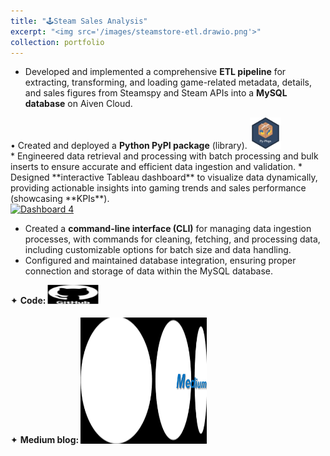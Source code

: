 ```yaml
---
title: "🕹️Steam Sales Analysis"
excerpt: "<img src='/images/steamstore-etl.drawio.png'>"
collection: portfolio
---
```


* Developed and implemented a comprehensive **ETL pipeline** for extracting, transforming, and loading game-related metadata, details, and sales figures from Steamspy and Steam APIs into a **MySQL database** on Aiven Cloud.
<div class="flexcontainer45">
  <div>
        <span>• Created and deployed a <strong>Python PyPI package</strong> (library).</span> <a href="https://pypi.org/project/steamstore-etl/" onclick="trackOutboundLink(this);">
      <img class="pulse" height="50px" src="/images/py-pkgs-hex.png" width="50px">
    </a>
  </div>
</div>
<style>
  .flexcontainer45 {
    display: flex;
    align-items: center;  
  }
</style>
* Engineered data retrieval and processing with batch processing and bulk inserts to ensure accurate and efficient data ingestion and validation.
* Designed **interactive Tableau dashboard** to visualize data dynamically, providing actionable insights into gaming trends and sales performance (showcasing **KPIs**).

<div class='tableauPlaceholder' id='viz1725408615923' style='position: relative'>
<noscript>
  <a href='#'> <img alt='Dashboard 4 ' src='https:&#47;&#47;public.tableau.com&#47;static&#47;images&#47;St&#47;SteamAnalysis_17254061314020&#47;Dashboard4&#47;1_rss.png' style='border: none' /> </a>
</noscript>
<object class='tableauViz'  style='display:none;'> 
  <param name='host_url' value='https%3A%2F%2Fpublic.tableau.com%2F' /> <param name='embed_code_version' value='3' /> <param name='site_root' value='' /><param name='name' value='SteamAnalysis_17254061314020&#47;Dashboard4' /> <param name='tabs' value='no' /> <param name='toolbar' value='yes' /> <param name='static_image' value='https:&#47;&#47;public.tableau.com&#47;static&#47;images&#47;St&#47;SteamAnalysis_17254061314020&#47;Dashboard4&#47;1.png' /> <param name='animate_transition' value='yes' /> <param name='display_static_image' value='yes' /> <param name='display_spinner' value='yes' /> <param name='display_overlay' value='yes' /> <param name='display_count' value='yes' /> <param name='language' value='en-US' /> <param name='filter' value='publish=yes' />
</object>
</div>                
<script type='text/javascript'>                    
  var divElement = document.getElementById('viz1725408615923');                    
  var vizElement = divElement.getElementsByTagName('object')[0];                    
  vizElement.style.width='100%';vizElement.style.height=(divElement.offsetWidth*0.75)+'px';                    
  var scriptElement = document.createElement('script');                    
  scriptElement.src = 'https://public.tableau.com/javascripts/api/viz_v1.js';                    
  vizElement.parentNode.insertBefore(scriptElement, vizElement);                
</script>

* Created a **command-line interface (CLI)** for managing data ingestion processes, with commands for cleaning, fetching, and processing data, including customizable options for batch size and data handling.
* Configured and maintained database integration, ensuring proper connection and storage of data within the MySQL database.

<div class="flexcontainer">
  <div>
        <span>✦ <strong>Code:</strong></span> <a href="https://github.com/DataForgeOpenAIHub/Steam-Sales-Analysis" onclick="trackOutboundLink(this);">
      <img class="pulse" height="30px" src="/images/github-logo-git-hub-icon-with-text-on-white-and-black-background-free-vector.jpg" width="80px">
    </a>
  </div>
</div>

<div class="flexcontainer">
  <div>
        <span>✦ <strong>Medium blog:</strong></span> <a href="https://medium.com/@sudarshanasrao/steam-sales-insight-data-driven-analysis-and-visualization-pipeline-803862e5f555" onclick="trackOutboundLink(this);">
      <img class="pulse" height="200px" src="/images/unmanned.png" width="200px">
    </a>
  </div>
</div>
<style>
  .flexcontainer {
    display: flex;
    align-items: center;
    margin-bottom: 20px; /* Adjust the value as needed */  
  }
@keyframes pulse {
  0% {
    transform: scale(1);
  }
  50% {
    transform: scale(1.05);
  }
  100% {
    transform: scale(1);
  }
}
.pulse {
  animation: pulse 2s infinite ease-in-out;
}
</style>
